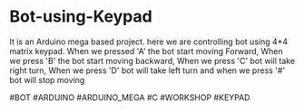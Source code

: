 # Bot-using-Keypad
It is an Arduino mega based project. here we are controlling bot using 4*4 matrix keypad. When we pressed 'A' the bot start moving Forward, When we press 'B' the bot start moving backward, When we press 'C' bot will take right turn, When we press 'D' bot will take left turn and when we press '#' bot will stop moving


#BOT #ARDUINO #ARDUINO_MEGA #C #WORKSHOP #KEYPAD
